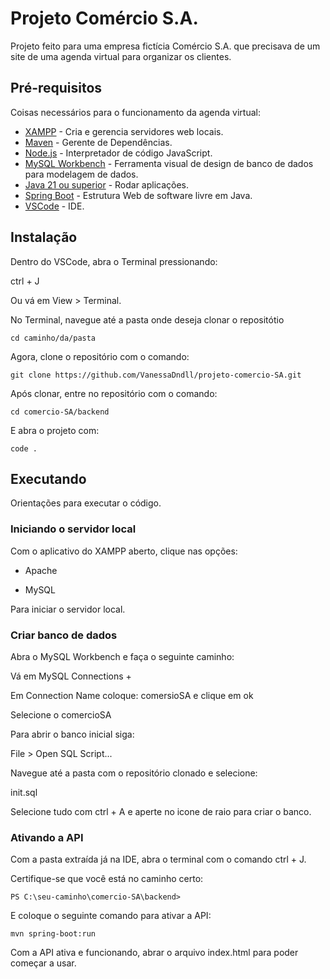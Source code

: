 # Projeto Comércio S.A.

Projeto feito para uma empresa fictícia Comércio S.A. que precisava de um site de uma agenda virtual para organizar os clientes.

## Pré-requisitos
Coisas necessários para o funcionamento da agenda virtual:
* [XAMPP](https://www.apachefriends.org/pt_br/index.html) - Cria e gerencia servidores web locais.
* [Maven](https://maven.apache.org/) - Gerente de Dependências.
* [Node.js](https://nodejs.org/en/download) - Interpretador de código JavaScript.
* [MySQL Workbench](https://downloads.mysql.com/archives/workbench/) - Ferramenta visual de design de banco de dados para modelagem de dados.
* [Java 21 ou superior](https://www.oracle.com/br/java/technologies/downloads/#java24) - Rodar aplicações.
* [Spring Boot](https://docs.spring.io/spring-boot/installing.html) - Estrutura Web de software livre em Java.
* [VSCode](https://code.visualstudio.com/download) - IDE. 

## Instalação
Dentro do VSCode, abra o Terminal pressionando:

ctrl + J

Ou vá em View > Terminal.

No Terminal, navegue até a pasta onde deseja clonar o repositótio

```
cd caminho/da/pasta
```

Agora, clone o repositório com o comando:

```
git clone https://github.com/VanessaDndll/projeto-comercio-SA.git
```

Após clonar, entre no repositório com o comando:

```
cd comercio-SA/backend
```

E abra o projeto com:

```
code .
```

## Executando
Orientações para executar o código.

### Iniciando o servidor local
Com o aplicativo do XAMPP aberto, clique nas opções:

- Apache 

- MySQL

Para iniciar o servidor local.

### Criar banco de dados
Abra o MySQL Workbench e faça o seguinte caminho:

Vá em MySQL Connections +

Em Connection Name coloque: comersioSA e clique em ok

Selecione o comercioSA

Para abrir o banco inicial siga:

File > Open SQL Script... 

Navegue até a pasta com o repositório clonado e selecione:

init.sql

Selecione tudo com ctrl + A e aperte no icone de raio para criar o banco.

### Ativando a API
Com a pasta extraída já na IDE, abra o terminal com o comando ctrl + J.

Certifique-se que você está no caminho certo:

```
PS C:\seu-caminho\comercio-SA\backend>
```

E coloque o seguinte comando para ativar a API:

```
mvn spring-boot:run
```

Com a API ativa e funcionando, abrar o arquivo index.html para poder começar a usar.